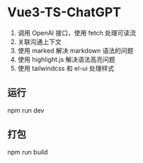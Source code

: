 # Vue3-TS-ChatGPT

1. 调用 OpenAI 接口，使用 fetch 处理可读流
2. 关联沟通上下文
3. 使用 marked 解决 markdown 语法的问题
4. 使用 highlight.js 解决语法高亮问题
5. 使用 tailwindcss 和 el-ui 处理样式

## 运行

npm run dev

## 打包

npm run build
